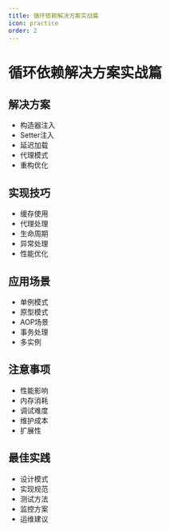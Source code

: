 ```yaml
---
title: 循环依赖解决方案实战篇
icon: practice
order: 2
---
```


# 循环依赖解决方案实战篇

## 解决方案
- 构造器注入
- Setter注入
- 延迟加载
- 代理模式
- 重构优化

## 实现技巧
- 缓存使用
- 代理处理
- 生命周期
- 异常处理
- 性能优化

## 应用场景
- 单例模式
- 原型模式
- AOP场景
- 事务处理
- 多实例

## 注意事项
- 性能影响
- 内存消耗
- 调试难度
- 维护成本
- 扩展性

## 最佳实践
- 设计模式
- 实现规范
- 测试方法
- 监控方案
- 运维建议
